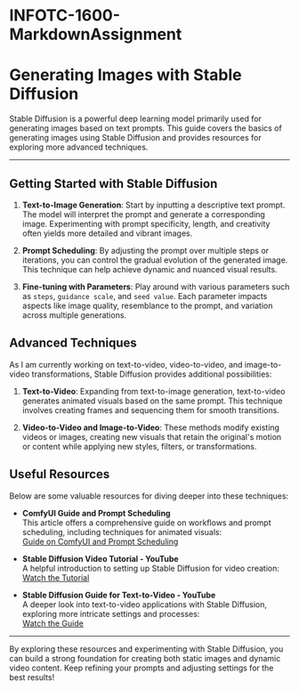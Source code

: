 # INFOTC-1600-MarkdownAssignment

# Generating Images with Stable Diffusion

Stable Diffusion is a powerful deep learning model primarily used for generating images based on text prompts. This guide covers the basics of generating images using Stable Diffusion and provides resources for exploring more advanced techniques.

---

## Getting Started with Stable Diffusion

1. **Text-to-Image Generation**: Start by inputting a descriptive text prompt. The model will interpret the prompt and generate a corresponding image. Experimenting with prompt specificity, length, and creativity often yields more detailed and vibrant images.

2. **Prompt Scheduling**: By adjusting the prompt over multiple steps or iterations, you can control the gradual evolution of the generated image. This technique can help achieve dynamic and nuanced visual results.

3. **Fine-tuning with Parameters**: Play around with various parameters such as `steps`, `guidance scale`, and `seed value`. Each parameter impacts aspects like image quality, resemblance to the prompt, and variation across multiple generations.

## Advanced Techniques

As I am currently working on text-to-video, video-to-video, and image-to-video transformations, Stable Diffusion provides additional possibilities:

1. **Text-to-Video**: Expanding from text-to-image generation, text-to-video generates animated visuals based on the same prompt. This technique involves creating frames and sequencing them for smooth transitions.

2. **Video-to-Video and Image-to-Video**: These methods modify existing videos or images, creating new visuals that retain the original's motion or content while applying new styles, filters, or transformations.

## Useful Resources

Below are some valuable resources for diving deeper into these techniques:

- **ComfyUI Guide and Prompt Scheduling**  
   This article offers a comprehensive guide on workflows and prompt scheduling, including techniques for animated visuals:  
   [Guide on ComfyUI and Prompt Scheduling](https://civitai.com/articles/2379/guide-comfyui-animatediff-guideworkflows-including-prompt-scheduling-an-inner-reflections-guide)

- **Stable Diffusion Video Tutorial - YouTube**  
   A helpful introduction to setting up Stable Diffusion for video creation:  
   [Watch the Tutorial](https://www.youtube.com/watch?v=MGvx37ccCOM)

- **Stable Diffusion Guide for Text-to-Video - YouTube**  
   A deeper look into text-to-video applications with Stable Diffusion, exploring more intricate settings and processes:  
   [Watch the Guide](https://www.youtube.com/watch?v=--sbejiJ858)

---

By exploring these resources and experimenting with Stable Diffusion, you can build a strong foundation for creating both static images and dynamic video content. Keep refining your prompts and adjusting settings for the best results!
